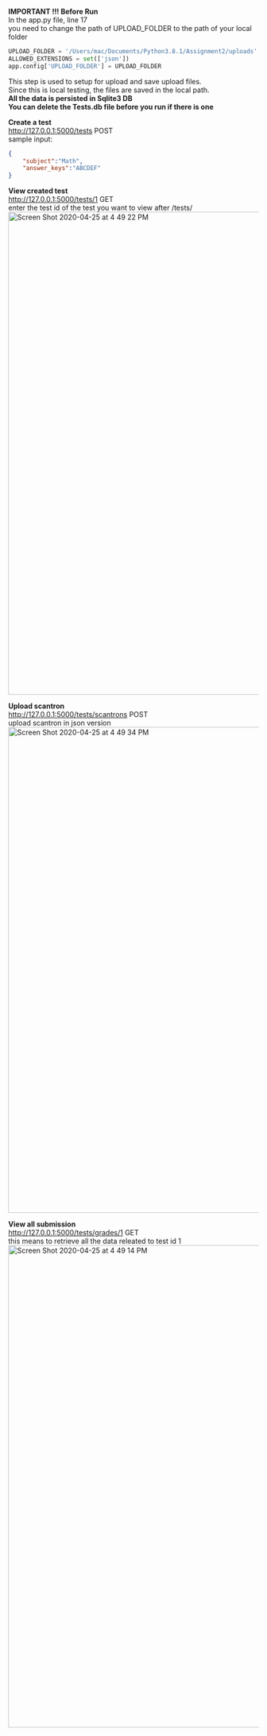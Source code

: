 **IMPORTANT !!!   Before Run** <br />
In the app.py file, line 17 <br />
you need to change the path of UPLOAD_FOLDER to the path of your local folder <br />
```python
UPLOAD_FOLDER = '/Users/mac/Documents/Python3.8.1/Assignment2/uploads'
ALLOWED_EXTENSIONS = set(['json'])
app.config['UPLOAD_FOLDER'] = UPLOAD_FOLDER
```
This step is used to setup for upload and save upload files. <br />
Since this is local testing, the files are saved in the local path. <br />
**All the data is persisted in Sqlite3 DB** <br />
**You can delete the Tests.db file before you run if there is one** <br />



**Create a test** <br />
http://127.0.0.1:5000/tests  POST <br />
sample input:
```json
{
	"subject":"Math",
	"answer_keys":"ABCDEF"
}
```

**View created test** <br />
http://127.0.0.1:5000/tests/1  GET <br />
enter the test id of the test you want to view after /tests/
<img width="972" alt="Screen Shot 2020-04-25 at 4 49 22 PM" src="https://user-images.githubusercontent.com/33642497/80293695-526b1080-8716-11ea-9c59-0b5e9c1fe549.png">

**Upload scantron** <br />
http://127.0.0.1:5000/tests/scantrons  POST <br />
upload scantron in json version
<img width="978" alt="Screen Shot 2020-04-25 at 4 49 34 PM" src="https://user-images.githubusercontent.com/33642497/80293706-7cbcce00-8716-11ea-8d3d-daeb850a971d.png">


**View all submission** <br />
http://127.0.0.1:5000/tests/grades/1 GET <br />
this means to retrieve all the data releated to test id 1 
<img width="971" alt="Screen Shot 2020-04-25 at 4 49 14 PM" src="https://user-images.githubusercontent.com/33642497/80293658-f607f100-8715-11ea-9526-c75692209af7.png">

